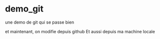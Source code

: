 # demo_git
une demo de git qui se passe bien

et maintenant, on modifie depuis github
Et aussi depuis ma machine locale
